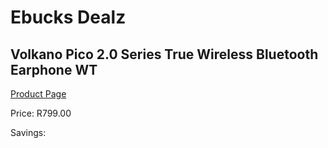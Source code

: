 
# Ebucks Dealz
## Volkano Pico 2.0 Series True Wireless Bluetooth Earphone WT
[Product Page](https://www.ebucks.com/web/shop/productSelected.do?prodId=1196364150&catId=714972256)

Price: R799.00

Savings: 


	